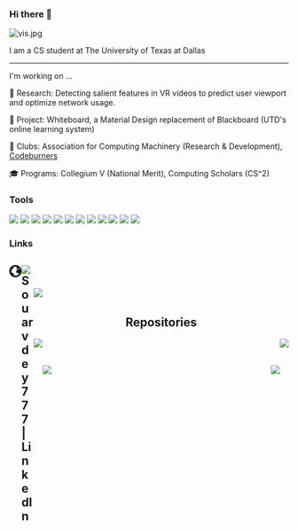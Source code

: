 ### Hi there 👋

![vis.jpg](https://visitor-badge.glitch.me/badge?page_id=sunnyguanaaaaa)

I am a CS student at The University of Texas at Dallas 

---

I'm working on ...
 
 🔭 Research: Detecting salient features in VR videos to predict user viewport and optimize network usage.
 
 🌱 Project: Whiteboard, a Material Design replacement of Blackboard (UTD's online learning system)
 
 👯 Clubs: Association for Computing Machinery (Research & Development), [Codeburners](https://open.kattis.com/users/sunny-guan)
 
 🎓 Programs: Collegium V (National Merit), Computing Scholars (CS^2)

### Tools

<img src="http://img.shields.io/badge/-Java-000000?style=flat&logo=java&logoColor=FFFFFF"> <img src="https://img.shields.io/badge/-HTML5-E34F26?style=flat&logo=html5&logoColor=white">
<img src="https://img.shields.io/badge/-CSS3-1572B6?style=flat&logo=css3&logoColor=white">
<img src="https://img.shields.io/badge/-JavaScript-eed718?style=flat&logo=javascript&logoColor=ffffff">
<img src="https://img.shields.io/badge/-React-000000?style=flat&logo=react&logoColor=00c8ff">
<img src="https://img.shields.io/badge/-Angular-004444?style=flat&logo=angular&logoColor=00c8ff">
<img src="https://img.shields.io/badge/-Node.js-3C873A?style=flat&logo=Node.js&logoColor=white">
<img src="http://img.shields.io/badge/-Git-F1502F?style=flat&logo=git&logoColor=FFFFFF">
<img src="http://img.shields.io/badge/-Github-000000?style=flat&logo=github&logoColor=FFFFFF">
<img src="http://img.shields.io/badge/-VS%20Code-007ACC?style=flat&logo=visual%20studio%20code&logoColor=white">
<img src="http://img.shields.io/badge/-Heroku-430098?style=flat&logo=heroku&logoColor=white">
<img src="https://img.shields.io/badge/-Flask-AAAAAA?style=flat&logo=flask&logoColor=00c8ff%22">

### Links


[<img align="left" alt="Souarvdey777" width="22px" src="https://raw.githubusercontent.com/iconic/open-iconic/master/svg/globe.svg" />](www.sguan.me)
[<img align="left" alt="Souarvdey777 | LinkedIn" width="22px" src="https://cdn.jsdelivr.net/npm/simple-icons@v3/icons/linkedin.svg" />](https://www.linkedin.com/in/sunny-guan/)
<br>
---

<img  src="https://github-readme-stats.vercel.app/api?username=sunnyguan&show_icons=true&hide_border=true"> 

<h2 align="center">Repositories</h2>

<p width="100%" align="center">
  <a align="left" href="https://github.com/sunnyguan/whiteboard" title="Algorithms"><img align="left" height="135" src="https://github-readme-stats.vercel.app/api/pin/?username=sunnyguan&repo=whiteboard&show_owner=false"></a><a align="right" href="https://github.com/sunnyguan/UTDCourseSearch" title="Data Structures"><img align="right" height="135" src="https://github-readme-stats.vercel.app/api/pin/?username=sunnyguan&repo=UTDCourseSearch&show_owner=false"></a>
</p>
<br><br>
<p width="100%" align="center">
  <a align="left" href="https://github.com/sunnyguan/utdegree-planner" title="Turkce-Heceleme-CPP"><img align="left" height="135" src="https://github-readme-stats.vercel.app/api/pin/?username=sunnyguan&repo=utdegree-planner&show_owner=false"></a>
  <a align="right" href="https://github.com/ACM-Research/vr-viewport-analysis" title="Copy&Move Forgery Detection With DCT"><img align="right" height="135" src="https://github-readme-stats.vercel.app/api/pin/?username=ACM-Research&repo=vr-viewport-analysis&show_owner=false"></a>
</p>
<br><br>

